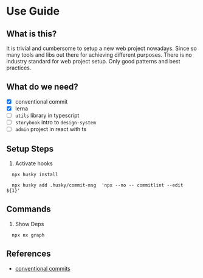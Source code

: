 # Use Guide

## What is this?

It is trivial and cumbersome to setup a new web project nowadays. Since so many tools and libs out there for achieving different purposes. There is no industry standard for web project setup. Only good patterns and best practices.

## What do we need?

- [x] conventional commit
- [x] lerna
- [ ] `utils` library in typescript
- [ ] `storybook` intro to `design-system`
- [ ] `admin` project in react with ts

## Setup Steps

1. Activate hooks

```shell
  npx husky install

  npx husky add .husky/commit-msg  'npx --no -- commitlint --edit ${1}'
```

## Commands

1. Show Deps

```shell
  npx nx graph
```

## References

- [conventional commits](https://www.conventionalcommits.org/en/v1.0.0/)
